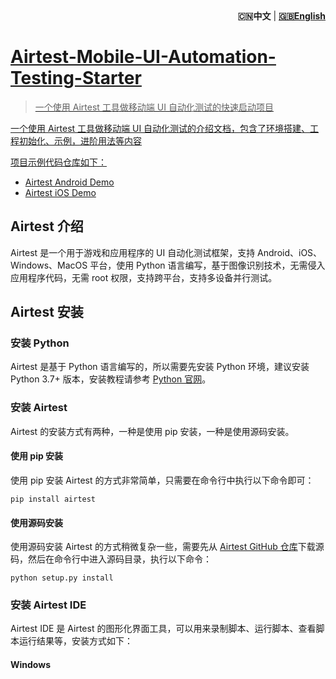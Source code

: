 <!-- markdownlint-disable MD041 -->
<!-- markdownlint-disable MD033 -->
<div align="right"><strong>🇨🇳中文</a></strong>  | <strong><a href="./README.md">🇬🇧English</strong></div>
<!-- markdownlint-disable MD041 -->
<!-- markdownlint-disable MD033 -->
  
# Airtest-Mobile-UI-Automation-Testing-Starter

> 一个使用 Airtest 工具做移动端 UI 自动化测试的快速启动项目

一个使用 Airtest 工具做移动端 UI 自动化测试的介绍文档，包含了环境搭建、工程初始化、示例，进阶用法等内容

项目示例代码仓库如下：

- [Airtest Android Demo](https://github.com/Automation-Test-Starter/Airtest-Android-Demo)
- [Airtest iOS Demo](https://github.com/Automation-Test-Starter/Airtest-iOS-Demo)

## Airtest 介绍

Airtest 是一个用于游戏和应用程序的 UI 自动化测试框架，支持 Android、iOS、Windows、MacOS 平台，使用 Python 语言编写，基于图像识别技术，无需侵入应用程序代码，无需 root 权限，支持跨平台，支持多设备并行测试。

## Airtest 安装

### 安装 Python

Airtest 是基于 Python 语言编写的，所以需要先安装 Python 环境，建议安装 Python 3.7+ 版本，安装教程请参考 [Python 官网](https://www.python.org/downloads/)。

### 安装 Airtest

Airtest 的安装方式有两种，一种是使用 pip 安装，一种是使用源码安装。

#### 使用 pip 安装

使用 pip 安装 Airtest 的方式非常简单，只需要在命令行中执行以下命令即可：

```shell
pip install airtest
```

#### 使用源码安装

使用源码安装 Airtest 的方式稍微复杂一些，需要先从 [Airtest GitHub 仓库](https://github.com/AirtestProject/Airtest.git)下载源码，然后在命令行中进入源码目录，执行以下命令：

```shell
python setup.py install
```

### 安装 Airtest IDE

Airtest IDE 是 Airtest 的图形化界面工具，可以用来录制脚本、运行脚本、查看脚本运行结果等，安装方式如下：

#### Windows
